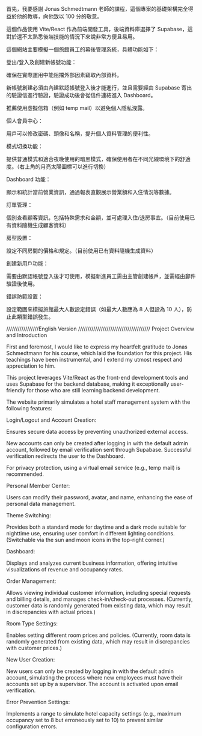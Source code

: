 首先，我要感謝 Jonas Schmedtmann 老師的課程，這個專案的基礎架構完全得益於他的教導，向他致以 100 分的敬意。

這個作品使用 Vite/React 作為前端開發工具，後端資料庫選擇了 Supabase，這對於還不太熟悉後端技能的情況下來說非常方便且易用。

這個網站主要模擬一個旅館員工的幕後管理系統，具體功能如下：

登出/登入及創建新帳號功能：

確保在實際運用中能阻擋外部因素竊取內部資料。

新帳號創建必須由內建默認帳號登入後才能進行，並且需要經由 Supabase 寄出的驗證信進行驗證，驗證成功後會從信件連結進入 Dashboard。

推薦使用虛擬信箱（例如 temp mail）以避免個人隱私洩露。

個人會員中心：

用戶可以修改密碼、頭像和名稱，提升個人資料管理的便利性。

模式切換功能：

提供普通模式和適合夜晚使用的暗黑模式，確保使用者在不同光線環境下的舒適度。（右上角的月亮太陽圖標可以進行切換）

Dashboard 功能：

顯示和統計當前營業資訊，通過報表直觀展示營業額和入住情況等數據。

訂單管理：

個別查看顧客資訊，包括特殊需求和金額，並可處理入住/退房事宜。（目前使用已有資料隨機生成顧客資料）

房型設置：

設定不同房間的價格和規定。（目前使用已有資料隨機生成資料）

創建新用戶功能：

需要由默認帳號登入後才可使用，模擬新進員工需由主管創建帳戶，並需經由郵件驗證後使用。

錯誤防範設置：

設定範圍來模擬旅館最大人數設定錯誤（如最大人數應為 8 人但設為 10 人），防止此類型錯誤發生。

/////////////////English Version //////////////////////////////////////
Project Overview and Introduction

First and foremost, I would like to express my heartfelt gratitude to Jonas Schmedtmann for his course, which laid the foundation for this project. His teachings have been instrumental, and I extend my utmost respect and appreciation to him.

This project leverages Vite/React as the front-end development tools and uses Supabase for the backend database, making it exceptionally user-friendly for those who are still learning backend development.

The website primarily simulates a hotel staff management system with the following features:

Login/Logout and Account Creation:

Ensures secure data access by preventing unauthorized external access.

New accounts can only be created after logging in with the default admin account, followed by email verification sent through Supabase. Successful verification redirects the user to the Dashboard.

For privacy protection, using a virtual email service (e.g., temp mail) is recommended.

Personal Member Center:

Users can modify their password, avatar, and name, enhancing the ease of personal data management.

Theme Switching:

Provides both a standard mode for daytime and a dark mode suitable for nighttime use, ensuring user comfort in different lighting conditions. (Switchable via the sun and moon icons in the top-right corner.)

Dashboard:

Displays and analyzes current business information, offering intuitive visualizations of revenue and occupancy rates.

Order Management:

Allows viewing individual customer information, including special requests and billing details, and manages check-in/check-out processes. (Currently, customer data is randomly generated from existing data, which may result in discrepancies with actual prices.)

Room Type Settings:

Enables setting different room prices and policies. (Currently, room data is randomly generated from existing data, which may result in discrepancies with customer prices.)

New User Creation:

New users can only be created by logging in with the default admin account, simulating the process where new employees must have their accounts set up by a supervisor. The account is activated upon email verification.

Error Prevention Settings:

Implements a range to simulate hotel capacity settings (e.g., maximum occupancy set to 8 but erroneously set to 10) to prevent similar configuration errors.
